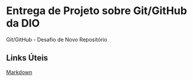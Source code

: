 # Entrega de Projeto sobre Git/GitHub da DIO
Git/GitHub - Desafio de Novo Repositório

## Links Úteis
[Markdown](https://www.markdownguide.org/)
